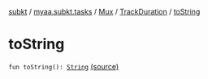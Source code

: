 [subkt](../../../index.md) / [myaa.subkt.tasks](../../index.md) / [Mux](../index.md) / [TrackDuration](index.md) / [toString](./to-string.md)

# toString

`fun toString(): `[`String`](https://kotlinlang.org/api/latest/jvm/stdlib/kotlin/-string/index.html) [(source)](https://github.com/Myaamori/SubKt/blob/master/src/main/kotlin/myaa/subkt/tasks/muxtask.kt#L148)